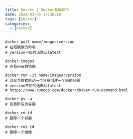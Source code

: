 ```yaml
---
title: Docker | Docker基础命令
date: 2021-03-05 17:36:18
tags: [Docker]
categories: 
  - [Docker]
---
```

```
docker pull name/images:version
# 拉取镜像的命令
# version不加的话默认latest
```

```
docker images
# 查看已有的镜像
```

```
docker run -it name/images:version
# 以交互模式启动一个容器创建一个新的容器
# version不加的话默认latest
# https://www.runoob.com/docker/docker-run-command.html
```

```
docker ps -a
# 查看所有的容器
```

```
docker rm id
# 删除一个容器
```

```
docker rmi id
# 删除一个镜像
```
